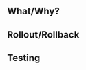 ## What/Why?

<!--
  A description about what this pull request implements and its purpose.
  Try to be detailed and describe any technical details to simplify the job
  of the reviewer and the individual on production support.
-->

## Rollout/Rollback

<!--
Detail how this change will be rolled out. Include reference to any
experiments and how the success will be measured as the experiment is
ramped.

Document rollback procedures. Is rolling back the change as simple as
rolling back an experiment or does it require reverting code? Are there
database migrations that may change our decision to roll forward instead of
back?
-->

## Testing

<!--
Provide as much information as you can about how you tested and how another
Engineer can test your change. Include screenshots, or test run output
where appropriate.
-->
